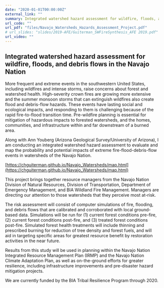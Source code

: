 ```yaml
---
date: "2020-01-01T00:00:00Z"
external_link: ""
summary: Integrated watershed hazard assessment for wildfire, floods, and debris flows in the Navajo Nation
url_code: ""
url_pdf: "files/Navajo_Watersheds_Hazards_Assessment_Project.pdf"
# url_slides: "slides/2019-AFE/Guiterman_SWFireSynthesis_AFE 2019.pdf"
url_video: ""
---
```

## Integrated watershed hazard assessment for wildfire, floods, and debris flows in the Navajo Nation

More frequent and extreme events in the southwestern United States, including wildfires and intense storms, raise concerns about forest and watershed health. High-severity crown fires are growing more extensive and the summer monsoon storms that can extinguish wildfires also create flood and debris-flow hazards. These events have lasting social and ecological impacts, and responding to them is challenging because of the rapid fire-to-flood transition time. Pre-wildfire planning is essential for mitigation of hazardous impacts to forested watersheds, and the homes, communities, and infrastructure within and far downstream of a burned area.

Along with Ann Youberg (Arizona Geological Survey/University of Arizona), I am conducting an integrated watershed hazard assessment to evaluate and map the probability and potential impacts of extreme fire-flood-debris-flow events in watersheds of the Navajo Nation. 

[https://chguiterman.github.io/Navajo_Watersheds/map.html](https://chguiterman.github.io/Navajo_Watersheds/map.html)

This project brings together resource managers from the Navajo Nation Division of Natural Resources, Division of Transportation, Department of Emergency Management, and BIA Wildland Fire Management. Managers are directing our attention to those watersheds that they perceive most at-risk.

The risk assessment will consist of computer simulations of fire, flooding, and debris flows that are calibrated and corroborated with local ground-based data. Simulations will be run for (1) current forest conditions pre-fire, (2) current forest conditions post-fire, and (3) treated forest conditions post-fire. Simulated forest health treatments will include thinning and prescribed burning for reduction of tree density and forest fuels, and will aid in targeting specific areas for greatest resource benefit by restoration activities in the near future.

Results from this study will be used in planning within the Navajo Nation Integrated Resource Management Plan (IRMP) and the Navajo Nation Climate Adaptation Plan, as well as on-the-ground efforts for greater resilience, including infrastructure improvements and pre-disaster hazard mitigation projects. 

We are currently funded by the BIA Tribal Resilience Program through 2020.

